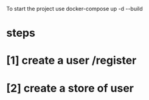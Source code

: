 To start the project use docker-compose up -d --build

# steps
# [1] create a user /register
# [2] create a store of user
